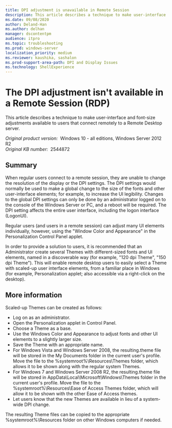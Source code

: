 ```yaml
---
title: DPI adjustment is unavailable in Remote Session
description: This article describes a technique to make user-interface and font-size adjustments available to users that connect remotely to a Remote Desktop server.
ms.date: 09/08/2020
author: Deland-Han
ms.author: delhan
manager: dscontentpm
audience: itpro
ms.topic: troubleshooting
ms.prod: windows-server
localization_priority: medium
ms.reviewer: kaushika, sashalon
ms.prod-support-area-path: DPI and Display Issues
ms.technology: ShellExperience
---
```

# The DPI adjustment isn't available in a Remote Session (RDP)

This article describes a technique to make user-interface and font-size adjustments available to users that connect remotely to a Remote Desktop server.

_Original product version:_ &nbsp;Windows 10 - all editions, Windows Server 2012 R2  
_Original KB number:_ &nbsp;2544872

## Summary

When regular users connect to a remote session, they are unable to change the resolution of the display or the DPI settings. The DPI settings would normally be used to make a global change to the size of the fonts and other user-interface elements; for example, to increase the UI legibility. Changes to the global DPI settings can only be done by an administrator logged on to the console of the Windows Server or PC, and a reboot will be required. The DPI setting affects the entire user interface, including the logon interface (LogonUI).

Regular users (and users in a remote session) can adjust many UI elements individually, however, using the "Window Color and Appearance" in the Personalization Control Panel applet.  

In order to provide a solution to users, it is recommended that an Administrator create several Themes with different-sized fonts and UI elements, named in a discoverable way (for example, "120 dpi Theme", "150 dpi Theme"). This will enable remote desktop users to easily select a Theme with scaled-up user interface elements, from a familiar place in Windows (for example, Personalization applet; also accessible via a right-click on the desktop).

## More information

Scaled-up Themes can be created as follows:

- Log on as an administrator.
- Open the Personalization applet in Control Panel.
- Choose a Theme as a base.
- Use the Windows Color and Appearance to adjust fonts and other UI elements to a slightly larger size.
- Save the Theme with an appropriate name.
- For Windows Vista and Windows Server 2008, the resulting.theme file will be stored in the My Documents folder in the current user's profile. Move the file to the %systemroot%\Resources\Themes folder, which allows it to be shown along with the regular system Themes.  
- For Windows 7 and Windows Server 2008 R2, the resulting.theme file will be stored in AppData\Local\Microsoft\Windows\Themes folder in the current user's profile. Move the file to the %systemroot%\Resources\Ease of Access Themes folder, which will allow it to be shown with the other Ease of Access themes.
- Let users know that the new Themes are available in lieu of a system-wide DPI change.

The resulting Theme files can be copied to the appropriate %systemroot%\Resources folder on other Windows computers if needed.
